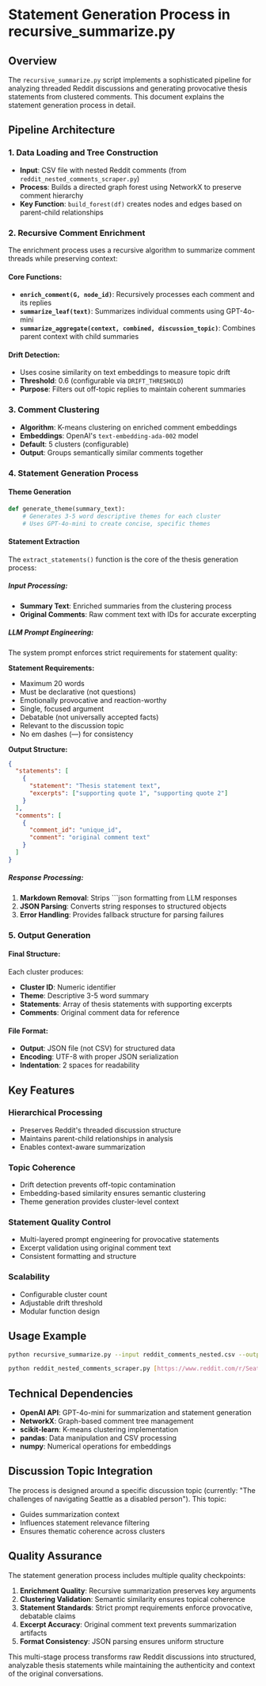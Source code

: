 # Statement Generation Process in recursive_summarize.py

## Overview

The `recursive_summarize.py` script implements a sophisticated pipeline for analyzing threaded Reddit discussions and generating provocative thesis statements from clustered comments. This document explains the statement generation process in detail.

## Pipeline Architecture

### 1. Data Loading and Tree Construction
- **Input**: CSV file with nested Reddit comments (from `reddit_nested_comments_scraper.py`)
- **Process**: Builds a directed graph forest using NetworkX to preserve comment hierarchy
- **Key Function**: `build_forest(df)` creates nodes and edges based on parent-child relationships

### 2. Recursive Comment Enrichment
The enrichment process uses a recursive algorithm to summarize comment threads while preserving context:

#### Core Functions:
- **`enrich_comment(G, node_id)`**: Recursively processes each comment and its replies
- **`summarize_leaf(text)`**: Summarizes individual comments using GPT-4o-mini
- **`summarize_aggregate(context, combined, discussion_topic)`**: Combines parent context with child summaries

#### Drift Detection:
- Uses cosine similarity on text embeddings to measure topic drift
- **Threshold**: 0.6 (configurable via `DRIFT_THRESHOLD`)
- **Purpose**: Filters out off-topic replies to maintain coherent summaries

### 3. Comment Clustering
- **Algorithm**: K-means clustering on enriched comment embeddings
- **Embeddings**: OpenAI's `text-embedding-ada-002` model
- **Default**: 5 clusters (configurable)
- **Output**: Groups semantically similar comments together

### 4. Statement Generation Process

#### Theme Generation
```python
def generate_theme(summary_text):
    # Generates 3-5 word descriptive themes for each cluster
    # Uses GPT-4o-mini to create concise, specific themes
```

#### Statement Extraction
The `extract_statements()` function is the core of the thesis generation process:

##### Input Processing:
- **Summary Text**: Enriched summaries from the clustering process
- **Original Comments**: Raw comment text with IDs for accurate excerpting

##### LLM Prompt Engineering:
The system prompt enforces strict requirements for statement quality:

**Statement Requirements:**
- Maximum 20 words
- Must be declarative (not questions)
- Emotionally provocative and reaction-worthy
- Single, focused argument
- Debatable (not universally accepted facts)
- Relevant to the discussion topic
- No em dashes (—) for consistency

**Output Structure:**
```json
{
  "statements": [
    {
      "statement": "Thesis statement text",
      "excerpts": ["supporting quote 1", "supporting quote 2"]
    }
  ],
  "comments": [
    {
      "comment_id": "unique_id",
      "comment": "original comment text"
    }
  ]
}
```

##### Response Processing:
1. **Markdown Removal**: Strips ```json formatting from LLM responses
2. **JSON Parsing**: Converts string responses to structured objects
3. **Error Handling**: Provides fallback structure for parsing failures

### 5. Output Generation

#### Final Structure:
Each cluster produces:
- **Cluster ID**: Numeric identifier
- **Theme**: Descriptive 3-5 word summary
- **Statements**: Array of thesis statements with supporting excerpts
- **Comments**: Original comment data for reference

#### File Format:
- **Output**: JSON file (not CSV) for structured data
- **Encoding**: UTF-8 with proper JSON serialization
- **Indentation**: 2 spaces for readability

## Key Features

### Hierarchical Processing
- Preserves Reddit's threaded discussion structure
- Maintains parent-child relationships in analysis
- Enables context-aware summarization

### Topic Coherence
- Drift detection prevents off-topic contamination
- Embedding-based similarity ensures semantic clustering
- Theme generation provides cluster-level context

### Statement Quality Control
- Multi-layered prompt engineering for provocative statements
- Excerpt validation using original comment text
- Consistent formatting and structure

### Scalability
- Configurable cluster count
- Adjustable drift threshold
- Modular function design

## Usage Example

```bash
python recursive_summarize.py --input reddit_comments_nested.csv --output analysis_output.json --clusters 5
```


```bash
python reddit_nested_comments_scraper.py [https://www.reddit.com/r/Seattle/comments/1mbpzfu/the_challenges_of_navigating_seattle_as_a/] 
```

## Technical Dependencies

- **OpenAI API**: GPT-4o-mini for summarization and statement generation
- **NetworkX**: Graph-based comment tree management  
- **scikit-learn**: K-means clustering implementation
- **pandas**: Data manipulation and CSV processing
- **numpy**: Numerical operations for embeddings

## Discussion Topic Integration

The process is designed around a specific discussion topic (currently: "The challenges of navigating Seattle as a disabled person"). This topic:
- Guides summarization context
- Influences statement relevance filtering
- Ensures thematic coherence across clusters

## Quality Assurance

The statement generation process includes multiple quality checkpoints:
1. **Enrichment Quality**: Recursive summarization preserves key arguments
2. **Clustering Validation**: Semantic similarity ensures topical coherence
3. **Statement Standards**: Strict prompt requirements enforce provocative, debatable claims
4. **Excerpt Accuracy**: Original comment text prevents summarization artifacts
5. **Format Consistency**: JSON parsing ensures uniform structure

This multi-stage process transforms raw Reddit discussions into structured, analyzable thesis statements while maintaining the authenticity and context of the original conversations.